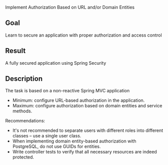 Implement Authorization Based on URL and/or Domain Entities

## Goal

Learn to secure an application with proper authorization and access control

## Result

A fully secured application using Spring Security

## Description

The task is based on a non-reactive Spring MVC application

- Minimum: configure URL-based authorization in the application.
- Maximum: configure authorization based on domain entities and service methods.

Recommendations:
- It's not recommended to separate users with different roles into different classes – use a single user class.
- When implementing domain entity-based authorization with PostgreSQL, do not use GUIDs for entities.
- Write controller tests to verify that all necessary resources are indeed protected.
